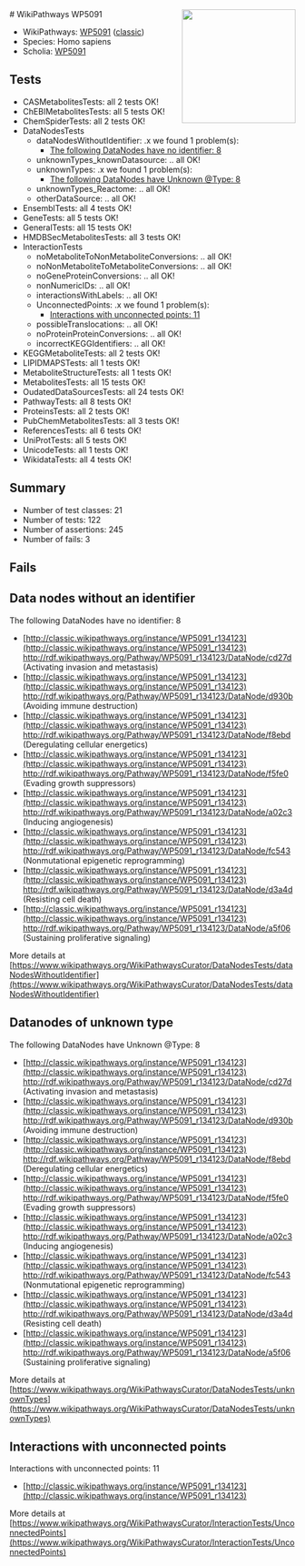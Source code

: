 <img style="float: right; width: 200px" src="https://upload.wikimedia.org/wikipedia/commons/thumb/8/83/Wplogo_with_text_500.png/640px-Wplogo_with_text_500.png" />
# WikiPathways WP5091

* WikiPathways: [WP5091](https://wikipathways.org/pathways/WP5091) ([classic](https://classic.wikipathways.org/instance/WP5091))
* Species: Homo sapiens
* Scholia: [WP5091](https://scholia.toolforge.org/wikipathways/WP5091)
## Tests
* CASMetabolitesTests: all 2 tests OK!
* ChEBIMetabolitesTests: all 5 tests OK!
* ChemSpiderTests: all 2 tests OK!
* DataNodesTests
    * dataNodesWithoutIdentifier: .x we found 1 problem(s):
        * [The following DataNodes have no identifier: 8](#d2d32fa7)
    * unknownTypes_knownDatasource: .. all OK!
    * unknownTypes: .x we found 1 problem(s):
        * [The following DataNodes have Unknown @Type: 8](#839973e6)
    * unknownTypes_Reactome: .. all OK!
    * otherDataSource: .. all OK!
* EnsemblTests: all 4 tests OK!
* GeneTests: all 5 tests OK!
* GeneralTests: all 15 tests OK!
* HMDBSecMetabolitesTests: all 3 tests OK!
* InteractionTests
    * noMetaboliteToNonMetaboliteConversions: .. all OK!
    * noNonMetaboliteToMetaboliteConversions: .. all OK!
    * noGeneProteinConversions: .. all OK!
    * nonNumericIDs: .. all OK!
    * interactionsWithLabels: .. all OK!
    * UnconnectedPoints: .x we found 1 problem(s):
        * [Interactions with unconnected points: 11](#7f1d4078)
    * possibleTranslocations: .. all OK!
    * noProteinProteinConversions: .. all OK!
    * incorrectKEGGIdentifiers: .. all OK!
* KEGGMetaboliteTests: all 2 tests OK!
* LIPIDMAPSTests: all 1 tests OK!
* MetaboliteStructureTests: all 1 tests OK!
* MetabolitesTests: all 15 tests OK!
* OudatedDataSourcesTests: all 24 tests OK!
* PathwayTests: all 8 tests OK!
* ProteinsTests: all 2 tests OK!
* PubChemMetabolitesTests: all 3 tests OK!
* ReferencesTests: all 6 tests OK!
* UniProtTests: all 5 tests OK!
* UnicodeTests: all 1 tests OK!
* WikidataTests: all 4 tests OK!


## Summary

* Number of test classes: 21
* Number of tests: 122
* Number of assertions: 245
* Number of fails: 3

## Fails

<a name="d2d32fa7" />

## Data nodes without an identifier

The following DataNodes have no identifier: 8

* [http://classic.wikipathways.org/instance/WP5091_r134123](http://classic.wikipathways.org/instance/WP5091_r134123) http://rdf.wikipathways.org/Pathway/WP5091_r134123/DataNode/cd27d (Activating invasion and metastasis)
* [http://classic.wikipathways.org/instance/WP5091_r134123](http://classic.wikipathways.org/instance/WP5091_r134123) http://rdf.wikipathways.org/Pathway/WP5091_r134123/DataNode/d930b (Avoiding immune destruction)
* [http://classic.wikipathways.org/instance/WP5091_r134123](http://classic.wikipathways.org/instance/WP5091_r134123) http://rdf.wikipathways.org/Pathway/WP5091_r134123/DataNode/f8ebd (Deregulating cellular energetics)
* [http://classic.wikipathways.org/instance/WP5091_r134123](http://classic.wikipathways.org/instance/WP5091_r134123) http://rdf.wikipathways.org/Pathway/WP5091_r134123/DataNode/f5fe0 (Evading growth suppressors)
* [http://classic.wikipathways.org/instance/WP5091_r134123](http://classic.wikipathways.org/instance/WP5091_r134123) http://rdf.wikipathways.org/Pathway/WP5091_r134123/DataNode/a02c3 (Inducing angiogenesis)
* [http://classic.wikipathways.org/instance/WP5091_r134123](http://classic.wikipathways.org/instance/WP5091_r134123) http://rdf.wikipathways.org/Pathway/WP5091_r134123/DataNode/fc543 (Nonmutational epigenetic reprogramming)
* [http://classic.wikipathways.org/instance/WP5091_r134123](http://classic.wikipathways.org/instance/WP5091_r134123) http://rdf.wikipathways.org/Pathway/WP5091_r134123/DataNode/d3a4d (Resisting cell death)
* [http://classic.wikipathways.org/instance/WP5091_r134123](http://classic.wikipathways.org/instance/WP5091_r134123) http://rdf.wikipathways.org/Pathway/WP5091_r134123/DataNode/a5f06 (Sustaining proliferative signaling)


More details at [https://www.wikipathways.org/WikiPathwaysCurator/DataNodesTests/dataNodesWithoutIdentifier](https://www.wikipathways.org/WikiPathwaysCurator/DataNodesTests/dataNodesWithoutIdentifier)

<a name="839973e6" />

## Datanodes of unknown type

The following DataNodes have Unknown @Type: 8

* [http://classic.wikipathways.org/instance/WP5091_r134123](http://classic.wikipathways.org/instance/WP5091_r134123) http://rdf.wikipathways.org/Pathway/WP5091_r134123/DataNode/cd27d (Activating invasion and metastasis)
* [http://classic.wikipathways.org/instance/WP5091_r134123](http://classic.wikipathways.org/instance/WP5091_r134123) http://rdf.wikipathways.org/Pathway/WP5091_r134123/DataNode/d930b (Avoiding immune destruction)
* [http://classic.wikipathways.org/instance/WP5091_r134123](http://classic.wikipathways.org/instance/WP5091_r134123) http://rdf.wikipathways.org/Pathway/WP5091_r134123/DataNode/f8ebd (Deregulating cellular energetics)
* [http://classic.wikipathways.org/instance/WP5091_r134123](http://classic.wikipathways.org/instance/WP5091_r134123) http://rdf.wikipathways.org/Pathway/WP5091_r134123/DataNode/f5fe0 (Evading growth suppressors)
* [http://classic.wikipathways.org/instance/WP5091_r134123](http://classic.wikipathways.org/instance/WP5091_r134123) http://rdf.wikipathways.org/Pathway/WP5091_r134123/DataNode/a02c3 (Inducing angiogenesis)
* [http://classic.wikipathways.org/instance/WP5091_r134123](http://classic.wikipathways.org/instance/WP5091_r134123) http://rdf.wikipathways.org/Pathway/WP5091_r134123/DataNode/fc543 (Nonmutational epigenetic reprogramming)
* [http://classic.wikipathways.org/instance/WP5091_r134123](http://classic.wikipathways.org/instance/WP5091_r134123) http://rdf.wikipathways.org/Pathway/WP5091_r134123/DataNode/d3a4d (Resisting cell death)
* [http://classic.wikipathways.org/instance/WP5091_r134123](http://classic.wikipathways.org/instance/WP5091_r134123) http://rdf.wikipathways.org/Pathway/WP5091_r134123/DataNode/a5f06 (Sustaining proliferative signaling)


More details at [https://www.wikipathways.org/WikiPathwaysCurator/DataNodesTests/unknownTypes](https://www.wikipathways.org/WikiPathwaysCurator/DataNodesTests/unknownTypes)

<a name="7f1d4078" />

## Interactions with unconnected points

Interactions with unconnected points: 11

* [http://classic.wikipathways.org/instance/WP5091_r134123](http://classic.wikipathways.org/instance/WP5091_r134123)


More details at [https://www.wikipathways.org/WikiPathwaysCurator/InteractionTests/UnconnectedPoints](https://www.wikipathways.org/WikiPathwaysCurator/InteractionTests/UnconnectedPoints)

